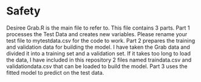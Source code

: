 # Safety

Desiree Grab.R is the main file to refer to.
This file contains 3 parts.
Part 1 processes the Test Data and creates new variables. Please rename your test file to mytestdata.csv for the code to work.
Part 2 prepares the training and validation data for building the model. 
I have taken the Grab data and divided it into a training set and a validation set.
If it takes too long to load the data, I have included in this repository 2 files named traindata.csv and validationdata.csv that can be loaded to build the model.
Part 3 uses the fitted model to predict on the test data.

